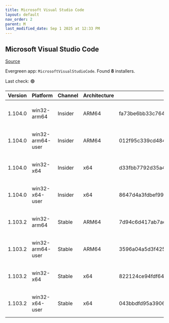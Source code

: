 ```yaml
---
title: Microsoft Visual Studio Code
layout: default
nav_order: 2
parent: M
last_modified_date: Sep 1 2025 at 12:33 PM
---
```


## Microsoft Visual Studio Code

[Source](https://code.visualstudio.com)

Evergreen app: `MicrosoftVisualStudioCode`. Found **8** installers.

Last check: 🟢

| Version | Platform         | Channel | Architecture | Sha256                                                           | URI                                                                                                                                                                                                                                                                                                              |
| ------- | ---------------- | ------- | ------------ | ---------------------------------------------------------------- | ---------------------------------------------------------------------------------------------------------------------------------------------------------------------------------------------------------------------------------------------------------------------------------------------------------------- |
| 1.104.0 | win32-arm64      | Insider | ARM64        | fa73be6bb33c76411cd4ede080b9f67d355960a50e7dfd7ef81de594017d51e1 | [https://vscode.download.prss.microsoft.com/dbazure/download/insider/86f1b8fd472ae9cb26d24121a2476e40b98a0785/VSCodeSetup-arm64-1.104.0-insider.exe](https://vscode.download.prss.microsoft.com/dbazure/download/insider/86f1b8fd472ae9cb26d24121a2476e40b98a0785/VSCodeSetup-arm64-1.104.0-insider.exe)         |
| 1.104.0 | win32-arm64-user | Insider | ARM64        | 012f95c339cd4848b3b25acb1d4d59212c11af812acfc25907e9e9234cd4aa6c | [https://vscode.download.prss.microsoft.com/dbazure/download/insider/86f1b8fd472ae9cb26d24121a2476e40b98a0785/VSCodeUserSetup-arm64-1.104.0-insider.exe](https://vscode.download.prss.microsoft.com/dbazure/download/insider/86f1b8fd472ae9cb26d24121a2476e40b98a0785/VSCodeUserSetup-arm64-1.104.0-insider.exe) |
| 1.104.0 | win32-x64        | Insider | x64          | d33fbb7792d35a47c452f841daa11ec5d02e50baa8e91bd20cf236c7beba43c4 | [https://vscode.download.prss.microsoft.com/dbazure/download/insider/86f1b8fd472ae9cb26d24121a2476e40b98a0785/VSCodeSetup-x64-1.104.0-insider.exe](https://vscode.download.prss.microsoft.com/dbazure/download/insider/86f1b8fd472ae9cb26d24121a2476e40b98a0785/VSCodeSetup-x64-1.104.0-insider.exe)             |
| 1.104.0 | win32-x64-user   | Insider | x64          | 8647d4a3fdbef99788062d4bdcd0fc1fe4339af3b9aefccaa2e806ca8fdfd958 | [https://vscode.download.prss.microsoft.com/dbazure/download/insider/86f1b8fd472ae9cb26d24121a2476e40b98a0785/VSCodeUserSetup-x64-1.104.0-insider.exe](https://vscode.download.prss.microsoft.com/dbazure/download/insider/86f1b8fd472ae9cb26d24121a2476e40b98a0785/VSCodeUserSetup-x64-1.104.0-insider.exe)     |
| 1.103.2 | win32-arm64      | Stable  | ARM64        | 7d94c6d417ab7aee7b2a0f82eda722007cf82976df55bb522d2d72f6fb2d2bb6 | [https://vscode.download.prss.microsoft.com/dbazure/download/stable/6f17636121051a53c88d3e605c491d22af2ba755/VSCodeSetup-arm64-1.103.2.exe](https://vscode.download.prss.microsoft.com/dbazure/download/stable/6f17636121051a53c88d3e605c491d22af2ba755/VSCodeSetup-arm64-1.103.2.exe)                           |
| 1.103.2 | win32-arm64-user | Stable  | ARM64        | 3596a04a5d3f4253d558b9c3f7a9c28c02b13e3b971e6691bd951ca80890b21b | [https://vscode.download.prss.microsoft.com/dbazure/download/stable/6f17636121051a53c88d3e605c491d22af2ba755/VSCodeUserSetup-arm64-1.103.2.exe](https://vscode.download.prss.microsoft.com/dbazure/download/stable/6f17636121051a53c88d3e605c491d22af2ba755/VSCodeUserSetup-arm64-1.103.2.exe)                   |
| 1.103.2 | win32-x64        | Stable  | x64          | 822124ce94fdf64fd6347848dc0bfba0fa433a814cbf56e41fca770751bd1646 | [https://vscode.download.prss.microsoft.com/dbazure/download/stable/6f17636121051a53c88d3e605c491d22af2ba755/VSCodeSetup-x64-1.103.2.exe](https://vscode.download.prss.microsoft.com/dbazure/download/stable/6f17636121051a53c88d3e605c491d22af2ba755/VSCodeSetup-x64-1.103.2.exe)                               |
| 1.103.2 | win32-x64-user   | Stable  | x64          | 043bbdfd95a39065861b8e0e77765bfd260f1700b798626977c57865920e63dc | [https://vscode.download.prss.microsoft.com/dbazure/download/stable/6f17636121051a53c88d3e605c491d22af2ba755/VSCodeUserSetup-x64-1.103.2.exe](https://vscode.download.prss.microsoft.com/dbazure/download/stable/6f17636121051a53c88d3e605c491d22af2ba755/VSCodeUserSetup-x64-1.103.2.exe)                       |
